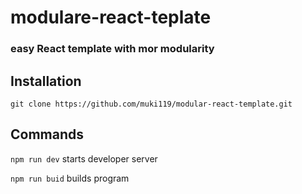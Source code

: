 # modulare-react-teplate

### easy React template with mor modularity 

## Installation 
```git clone https://github.com/muki119/modular-react-template.git```

## Commands

```npm run dev``` starts developer server



```npm run buid``` builds program

